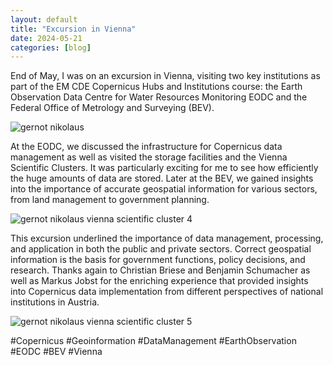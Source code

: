 ```yaml
---
layout: default
title: "Excursion in Vienna"
date: 2024-05-21
categories: [blog]
---
```


End of May, I was on an excursion in Vienna, visiting two key institutions as part of the EM CDE Copernicus Hubs and Institutions course: the Earth Observation Data Centre for Water Resources Monitoring EODC and the Federal Office of Metrology and Surveying (BEV).

![gernot nikolaus](https://github.com/gernotnikolaus/gernotnikolaus.github.io/assets/148253460/91ccce45-a573-4e65-a6d9-347937463772)


At the EODC, we discussed the infrastructure for Copernicus data management as well as visited the storage facilities and the Vienna Scientific Clusters. It was particularly exciting for me to see how efficiently the huge amounts of data are stored.
Later at the BEV, we gained insights into the importance of accurate geospatial information for various sectors, from land management to government planning.

![gernot nikolaus vienna scientific cluster 4](https://github.com/gernotnikolaus/gernotnikolaus.github.io/assets/148253460/29f86190-f256-41a3-afca-e1bee971cf37)

This excursion underlined the importance of data management, processing, and application in both the public and private sectors. Correct geospatial information is the basis for government functions, policy decisions, and research. Thanks again to Christian Briese and Benjamin Schumacher as well as Markus Jobst for the enriching experience that provided insights into Copernicus data implementation from different perspectives of national institutions in Austria.

![gernot nikolaus vienna scientific cluster 5](https://github.com/gernotnikolaus/gernotnikolaus.github.io/assets/148253460/9fc709c1-d919-49ec-b605-ed049c2ce6ab)

#Copernicus #Geoinformation #DataManagement #EarthObservation #EODC #BEV #Vienna
